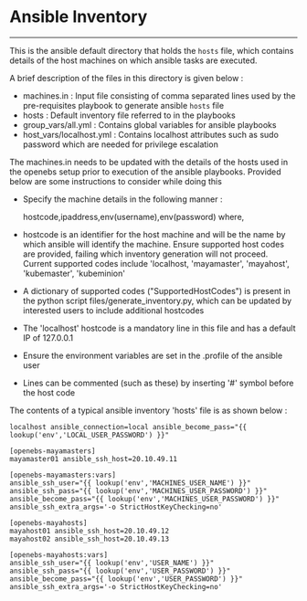 # Ansible Inventory
-------------------

This is the ansible default directory that holds the ```hosts``` file, which contains details of the host machines on which
ansible tasks are executed.

A brief description of the files in this directory is given below :

- machines.in : Input file consisting of comma separated lines used by the pre-requisites playbook to generate ansible ```hosts```
  file
- hosts : Default inventory file referred to in the playbooks
- group_vars/all.yml : Contains global variables for ansible playbooks
- host_vars/localhost.yml : Contains localhost attributes such as sudo password which are needed for privilege escalation

The machines.in needs to be updated with the details of the hosts used in the openebs setup prior to execution of the ansible
playbooks. Provided below are some instructions to consider while doing this

- Specify the machine details in the following manner :

    hostcode,ipaddress,env(username),env(password) where,

- hostcode is an identifier for the host machine and will be the name by which ansible will identify the machine. Ensure supported
  host codes are provided, failing which inventory generation will not proceed. Current supported codes include 'localhost, 'mayamaster',
  'mayahost', 'kubemaster', 'kubeminion'

- A dictionary of supported codes ("SupportedHostCodes") is present in the python script files/generate_inventory.py, which can be
  updated by interested users to include additional hostcodes

- The 'localhost' hostcode is a mandatory line in this file and has a default IP of 127.0.0.1

- Ensure the environment variables are set in the .profile of the ansible user

- Lines can be commented (such as these) by inserting '#' symbol before the host code

The contents of a typical ansible inventory 'hosts' file is as shown below :

```
localhost ansible_connection=local ansible_become_pass="{{ lookup('env','LOCAL_USER_PASSWORD') }}"

[openebs-mayamasters]
mayamaster01 ansible_ssh_host=20.10.49.11

[openebs-mayamasters:vars]
ansible_ssh_user="{{ lookup('env','MACHINES_USER_NAME') }}"
ansible_ssh_pass="{{ lookup('env','MACHINES_USER_PASSWORD') }}"
ansible_become_pass="{{ lookup('env','MACHINES_USER_PASSWORD') }}"
ansible_ssh_extra_args='-o StrictHostKeyChecking=no'

[openebs-mayahosts]
mayahost01 ansible_ssh_host=20.10.49.12
mayahost02 ansible_ssh_host=20.10.49.13

[openebs-mayahosts:vars]
ansible_ssh_user="{{ lookup('env','USER_NAME') }}"
ansible_ssh_pass="{{ lookup('env','USER_PASSWORD') }}"
ansible_become_pass="{{ lookup('env','USER_PASSWORD') }}"
ansible_ssh_extra_args='-o StrictHostKeyChecking=no'
```
